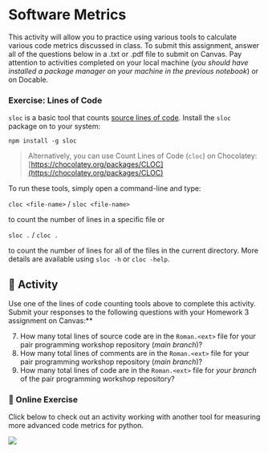 # Software Metrics

This activity will allow you to practice using various tools to calculate various code metrics discussed in class. To submit this assignment, answer all of the questions below in a .txt or .pdf file to submit on Canvas. Pay attention to activities completed on your local machine (_you should have installed a package manager on your machine in the previous notebook_) or on Docable.

### Exercise: Lines of Code

`sloc` is a basic tool that counts [source lines of code](https://www.npmjs.com/package/sloc). Install the `sloc` package on to your system:

`npm install -g sloc`

> Alternatively, you can use Count Lines of Code (`cloc`) on Chocolatey: [https://chocolatey.org/packages/CLOC](https://chocolatey.org/packages/CLOC)

To run these tools, simply open a command-line and type:

```cloc <file-name>``` / ```sloc <file-name>``` 

to count the number of lines in a specific file or

```sloc .``` / ```cloc .``` 

to count the number of lines for all of the files in the current directory. More details are available using `sloc -h` or `cloc -help`. 

## 📝 Activity

Use one of the lines of code counting tools above to complete this activity. Submit your responses to the following questions with your Homework 3 assignment on Canvas:**

7. How many total lines of source code are in the `Roman.<ext>` file for your pair programming workshop repository (_main branch_)?
8. How many total lines of comments are in the `Roman.<ext>` file for your pair programming workshop repository (_main branch_)?
9. How many total lines of code are in the `Roman.<ext>` file for _your branch_ of the pair programming workshop repository?

### 📒 Online Exercise

Click below to check out an activity working with another tool for measuring more advanced code metrics for python.


<a href="https://devops.docable.cloud/dcbrown/v/620ec3c6a42d528cf97154a5">
<img src="resources/imgs/radon-preview.png">
</a>